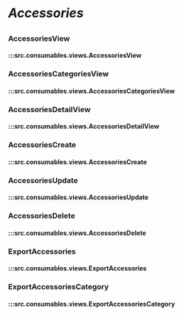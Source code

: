 # ***Accessories***

##

### AccessoriesView
#### :::src.consumables.views.AccessoriesView

### AccessoriesCategoriesView
#### :::src.consumables.views.AccessoriesCategoriesView

### AccessoriesDetailView
#### :::src.consumables.views.AccessoriesDetailView

### AccessoriesCreate
#### :::src.consumables.views.AccessoriesCreate

### AccessoriesUpdate
#### :::src.consumables.views.AccessoriesUpdate

### AccessoriesDelete
#### :::src.consumables.views.AccessoriesDelete

### ExportAccessories
#### :::src.consumables.views.ExportAccessories

### ExportAccessoriesCategory
#### :::src.consumables.views.ExportAccessoriesCategory
